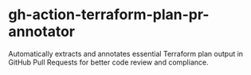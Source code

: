 # gh-action-terraform-plan-pr-annotator
Automatically extracts and annotates essential Terraform plan output in GitHub Pull Requests for better code review and compliance.
